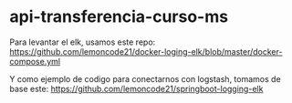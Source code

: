 # api-transferencia-curso-ms

Para levantar el elk, usamos este repo: https://github.com/lemoncode21/docker-loging-elk/blob/master/docker-compose.yml

Y como ejemplo de codigo para conectarnos con logstash, tomamos de base este: https://github.com/lemoncode21/springboot-logging-elk
